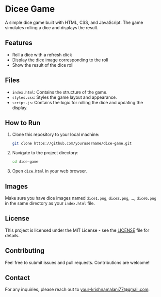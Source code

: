 # Dicee Game

A simple dice game built with HTML, CSS, and JavaScript. The game simulates rolling a dice and displays the result.

## Features

- Roll a dice with a refresh click
- Display the dice image corresponding to the roll
- Show the result of the dice roll

## Files

- `index.html`: Contains the structure of the game.
- `styles.css`: Styles the game layout and appearance.
- `script.js`: Contains the logic for rolling the dice and updating the display.

## How to Run

1. Clone this repository to your local machine:
    ```bash
    git clone https://github.com/yourusername/dice-game.git
    ```

2. Navigate to the project directory:
    ```bash
    cd dice-game
    ```

3. Open `dice.html` in your web browser.

## Images

Make sure you have dice images named `dice1.png`, `dice2.png`, ..., `dice6.png` in the same directory as your `index.html` file.

## License

This project is licensed under the MIT License - see the [LICENSE](LICENSE) file for details.

## Contributing

Feel free to submit issues and pull requests. Contributions are welcome!

## Contact

For any inquiries, please reach out to [your-krishnamalani77@gmail.com](mailto:krishnamalani77@gmail.com).
